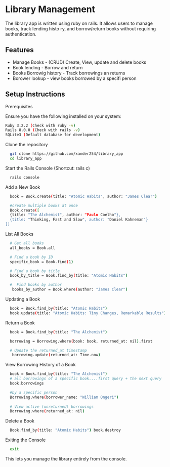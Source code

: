 
# Library Management 

The library app is written using ruby on rails. It allows users to manage books, track lending histo ry, and borrow/return books without requiring authentication.


## Features

- Manage Books - (CRUD) Create, View, update and delete books
- Book lending - Borrow and return
- Books Borrowig history - Track borrowings an returns
- Borower lookup - view books borrowed by a specifi person


## Setup Instructions

Prerequisites

Ensure you have the following installed on your system:

```bash
Ruby 3.2.2 (Check with ruby -v)
Rails 8.0.0 (Check with rails -v)
SQLite3 (Default database for development)
```

Clone the repository
```bash
  git clone https://github.com/xander254/library_app
  cd library_app
```
Start the Rails Console
(Shortcut: rails c)
```bash
  rails console
```
Add a New Book
```bash
  book = Book.create(title: "Atomic Habits", author: "James Clear")

  #create multiple books at once
  Book.create([
  {title: "The Alchemist", author: "Paulo Coelho"},
  {title: "Thinking, Fast and Slow", author: "Daniel Kahneman"}
])
``` 
List All Books
```bash
  # Get all books
  all_books = Book.all

  # Find a book by ID
  specific_book = Book.find(1)

  # Find a book by title
  book_by_title = Book.find_by(title: "Atomic Habits")

  #  Find books by author
   books_by_author = Book.where(author: "James Clear")
```
Updating a Book
```bash
  book = Book.find_by(title: "Atomic Habits")
  book.update(title: "Atomic Habits: Tiny Changes, Remarkable Results")
```
Return a Book
```bash
  book = Book.find_by(title: "The Alchemist")

  borrowing = Borrowing.where(book: book, returned_at: nil).first

  # Update the returned_at timestamp
   borrowing.update(returned_at: Time.now)
```  
View Borrowing History of a Book
```bash
  book = Book.find_by(title: "The Alchemist")
  # all borrowings of a specific book....first query + the next query
  book.borrowings

  #by a specific person
  Borrowing.where(borrower_name: "William Ongeri")
  
  # View active (unreturned) borrowings
  Borrowing.where(returned_at: nil)
``` 
Delete a Book
```bash
  Book.find_by(title: "Atomic Habits") book.destroy
```
Exiting the Console
```bash
  exit
```

This lets you manage the library entirely from the console.
